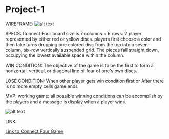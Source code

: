 # Project-1
WIREFRAME:
![alt text](https://git.generalassemb.ly/jhonymaurad/Project-1/blob/master/images/wireframe.jpg "Connect Four")

SPECS:
Connect Four board size is 7 columns × 6 rows.
2 player represented by either red or yellow discs.
players first choose a color and then take turns dropping one colored disc from the top into a seven-column, six-row vertically suspended grid. The pieces fall straight down, occupying the lowest available space within the column.  

WIN CONDITION:
The objective of the game is to be the first to form a horizontal, vertical, or diagonal line of four of one's own discs.

LOSE CONDITION:
When other player gets win condition first or
After there is no more empty cells game ends

MVP:
working game: all possible winning conditions can be accomplish by the players and a message is display when a player wins.

![alt text](https://git.generalassemb.ly/jhonymaurad/Project-1/blob/master/images/wireframe.jpg "Connect Four")

LINK:

[Link to Connect Four Game](https://git.generalassemb.ly/jhonymaurad/Project-1/blob/master/index.html "Connect Four")

